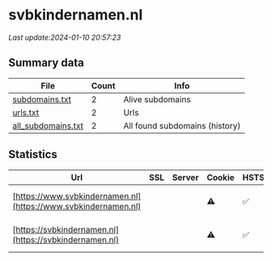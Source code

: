 # svbkindernamen.nl
*Last update:2024-01-10 20:57:23*
## Summary data
| File       | Count | Info |
|------------|-------|------|
|[subdomains.txt](/data/svbkindernamen/subdomains.txt)|2|Alive subdomains|
|[urls.txt](/data/svbkindernamen/urls.txt)|2|Urls|
|[all_subdomains.txt](/data/svbkindernamen/all_subdomains.txt)|2|All found subdomains (history)|
## Statistics
| Url | SSL | Server | Cookie | HSTS | CSP | XFO | XXP | RP | Tech |
|------------|-------|------|------|------|------|------|------|------|------|
|[https://www.svbkindernamen.nl](https://www.svbkindernamen.nl)| ||:warning: |:white_check_mark: |:white_check_mark: |:white_check_mark: |:white_check_mark: |F5 BigIP HSTS|
|[https://svbkindernamen.nl](https://svbkindernamen.nl)| ||:warning: |:white_check_mark: |:white_check_mark: |:white_check_mark: |:white_check_mark: |F5 BigIP HSTS|